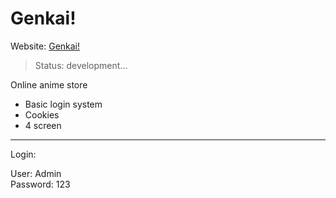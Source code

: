 # Genkai!

Website: <a href="/etec199-2021-migueloliveira.atwebpages.com/genkai"> Genkai! </a>

> Status: development...

<p> Online anime store </p>

* Basic login system
* Cookies
* 4 screen

<hr>
<p> Login: </p>
User: Admin <br>
Password: 123
